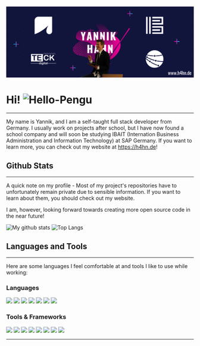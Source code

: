 [![Header](assets/header.png)](https://h4hn.de)

<h1>Hi!
    <img src="https://www.sellercommunity.com/t5/image/serverpage/image-id/1799i260EF3229A56D6C3?v=1.0"
         alt="Hello-Pengu" width="40"/>
</h1>
<hr>

My name is Yannik, and I am a self-taught full stack developer from Germany. I usually work on projects after school, but I have now
found a school company and will soon be studying IBAIT (Internation Business Administration and Information Technology)
at SAP Germany. If you want to learn more, you can check out my website at https://h4hn.de!

## Github Stats
<hr>

A quick note on my profile - Most of my project's repositories have to unfortunately remain private due
to sensible information. If you want to learn about them, you should check out my website. 

I am, however, looking forward towards creating more open source code in the near future!

![My github stats](https://github-readme-stats.vercel.app/api?username=ItsZiroy&count_private=true&bg_color=11143B&text_color=fff&title_color=F70098&hide_border=true&show_icons=true&icon_color=00D0FF)
![Top Langs](https://github-readme-stats.vercel.app/api/top-langs/?username=ItsZiroy&layout=compact&bg_color=11143B&text_color=fff&title_color=F70098&hide_border=true&card_width=445)

## Languages and Tools
<hr>

Here are some languages I feel comfortable at and tools I like to use while working:

### Languages
<code><img src="https://devicon.dev/devicon.git/icons/typescript/typescript-original.svg" width="30"/></code>
<code><img src="https://devicon.dev/devicon.git/icons/javascript/javascript-original.svg" width="30"/></code>
<code><img src="https://devicon.dev/devicon.git/icons/php/php-original.svg" width="30"/></code>
<code><img src="https://devicon.dev/devicon.git/icons/java/java-original.svg" width="30"/></code>
<code><img src="https://devicon.dev/devicon.git/icons/mysql/mysql-original.svg" width="30"/></code>
<code><img src="https://devicon.dev/devicon.git/icons/html5/html5-original.svg" width="30"/></code>
<code><img src="https://devicon.dev/devicon.git/icons/css3/css3-original.svg" width="30"/></code>

### Tools & Frameworks
<code><img src="https://devicon.dev/devicon.git/icons/nestjs/nestjs-plain.svg" width="30"/></code>
<code><img src="https://devicon.dev/devicon.git/icons/laravel/laravel-plain.svg" width="30"/></code>
<code><img src="https://devicon.dev/devicon.git/icons/react/react-original.svg" width="30"/></code>
<code><img src="https://devicon.dev/devicon.git/icons/materialui/materialui-original.svg" width="30"/></code>
<code><img src="https://devicon.dev/devicon.git/icons/mongodb/mongodb-original.svg" width="30"/></code>
<code><img src="https://devicon.dev/devicon.git/icons/apache/apache-original-wordmark.svg" width="30"/></code>
<code><img src="https://devicon.dev/devicon.git/icons/webpack/webpack-original.svg" width="30"/></code>
<code><img src="https://devicon.dev/devicon.git/icons/yarn/yarn-original.svg" width="30"/></code>

<hr>
